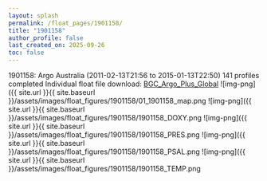 ```yaml
---
layout: splash
permalink: /float_pages/1901158/
title: "1901158"
author_profile: false
last_created_on: 2025-09-26
toc: false
---
```

 
1901158: Argo Australia (2011-02-13T21:56 to 2015-01-13T22:50)
141 profiles completed
Individual float file download: [BGC_Argo_Plus_Global](https://ftp.soest.hawaii.edu/bgc_argo_plus/Individual_Floats/outliers_removed/1901158_Sprof_processed.nc)
![img-png]({{ site.url }}{{ site.baseurl }}/assets/images/float_figures/1901158/01_1901158_map.png
![img-png]({{ site.url }}{{ site.baseurl }}/assets/images/float_figures/1901158/1901158_DOXY.png
![img-png]({{ site.url }}{{ site.baseurl }}/assets/images/float_figures/1901158/1901158_PRES.png
![img-png]({{ site.url }}{{ site.baseurl }}/assets/images/float_figures/1901158/1901158_PSAL.png
![img-png]({{ site.url }}{{ site.baseurl }}/assets/images/float_figures/1901158/1901158_TEMP.png
